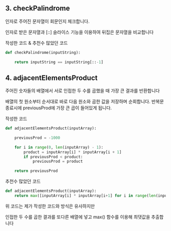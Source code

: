 ## 3. checkPalindrome
인자로 주어진 문자열이 회문인지 체크합니다.  

인자로 받은 문자열과 [::] 슬라이스 기능을 이용하여 뒤집은 문자열을 비교합니다

작성한 코드 & 추천수 많았던 코드
``` Python
def checkPalindrome(inputString):
    
    return inputString == inputString[::-1]
```

## 4. adjacentElementsProduct
주어진 숫자들의 배열에서 서로 인접한 두 수를 곱했을 때 가장 큰 결과를 반환합니다

배열의 첫 원소부터 순서대로 바로 다음 원소와 곱한 값을 저장하며 순회합니다.
반복문 종료시에 previousProd에 가장 큰 곱이 들어있게 됩니다.

작성한 코드
``` Python
def adjacentElementsProduct(inputArray):
    
    previousProd = -1000
    
    for i in range(0, len(inputArray) - 1):
        product = inputArray[i] * inputArray[i + 1]
        if previousProd < product:
            previousProd = product
            
    return previousProd
```

추천수 많았던 코드
``` Python
def adjacentElementsProduct(inputArray):
    return max([inputArray[i] * inputArray[i+1] for i in range(len(inputArray)-1)])
```

위 코드는 제가 작성한 코드와 방식은 유사하지만  

인접한 두 수를 곱한 결과를 또다른 배열에 넣고 max() 함수를 이용해 최댓값을 추출합니다